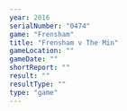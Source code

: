 ```yaml
---
year: 2016
serialNumber: "0474" 
game: "Frensham"
title: "Frensham v The Min"
gameLocation: ""
gameDate: ""
shortReport: ""
result: ""
resultType: ""
type: "game"
---
```

